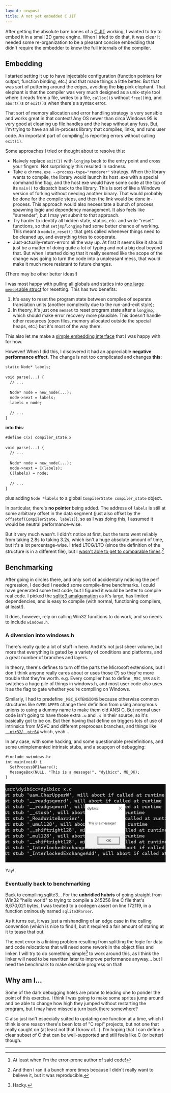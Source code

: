 ```yaml
---
layout: newpost
title: A not yet embedded C JIT
---
```


After getting the absolute bare bones of a [C
JIT](https://scot.tg/2023/03/29/c-jit/) working, I wanted to try to
embed it in a small 2D game engine. When I tried to do that, it was clear
it needed some re-organization to be a pleasant concise embedding that
didn't require the embedder to know the full internals of the compiler.

## Embedding

I started setting it up to have injectable configuration (function
pointers for output, function binding, etc.) and that made things a
little better. But that was sort of puttering around the edges, avoiding
the **big** pink elephant. That elephant is that the compiler was very
much designed as a unix-style tool where it reads from a file, writes to
a file, `calloc()`s without `free()`ing, and `abort()`s or `exit()`s when
there's a syntax error.

That sort of memory allocation and error handling strategy is very
sensible and works great in that context! Any OS newer than circa
Windows 95 is very good at cleaning up file handles and the heap without
any fuss. But, I'm trying to have an all in-process library that
compiles, links, and runs user code. An important part of compiling[^1]
is reporting errors without calling `exit(1)`.

Some approaches I tried or thought about to resolve this:

- Naively replace `exit(1)` with `longjmp` back to the entry point and cross
  your fingers. Not surprisingly this resulted in sadness.
- Take a `chrome.exe --process-type="renderer"` strategy. When the
  library wants to compile, the library would launch its host .exe with
  a special command line flag, and the host exe would have some code at
  the top of its `main()` to dispatch back to the library. This is sort
  of like a Windows version of forking without needing another binary.
  That would probably be done for the compile steps, and then the link
  would be done in-process. This approach would also necessitate a bunch
  of process spawning logic and dependency management. It also feels
  like "surrender", but I may yet submit to that approach.
- Try harder to identify all hidden state, statics, etc. and write
  "reset" functions, so that `setjmp`/`longjmp` had some better chance
  of working. This meant a `module_reset()` that gets called whenever
  things need to be cleaned up, and everything tries to cooperate.
- Just-actually-return-errors all the way up. At first it seems like it
  should just be a matter of doing quite a lot of typing and not a big
  deal beyond that. But when I started doing that it really seemed like
  the scope of the change was going to turn the code into a unpleasant
  mess, that would make it much more resistant to future changes.

(There may be other better ideas!)

I was most happy with pulling all globals and statics into [one large
`memset`able
struct](https://github.com/sgraham/dyibicc/blob/embedding-wip/dyibicc.h#L642)
for resetting. This has two benefits:

1. It's easy to reset the program state between compiles of separate
   translation units (another complexity due to the run-and-exit style);
1. In theory, it's just one `memset` to reset program state after a
   `longjmp`, which should make error recovery more plausible. This
   doesn't handle other resources (open files, memory allocated outside
   the special heaps, etc.) but it's most of the way there.

This also let me make a [simple embedding
interface](https://github.com/sgraham/dyibicc/blob/embedding-wip/libdyibicc.h)
that I was happy with for now.

However! When I did this, I discovered it had an appreciable **negative
performance effect**. The change is not too complicated and changes
**this**:

```
static Node* labels;

void parse(...) {
  // ...

  Node* node = new_node(...);
  node->next = labels;
  labels = node;

  // ...
}
```

**into this**:

```
#define C(x) compiler_state.x

void parse(...) {
  // ...

  Node* node = new_node(...);
  node->next = C(labels);
  C(labels) = node;

  // ...
}
```

plus adding `Node *labels` to a global `CompilerState compiler_state`
object.

In particular, there's **no pointer** being added. The address of
`labels` is still at some arbitrary offset in the data segment (just
also offset by the `offsetof(CompilerState, labels)`), so as I was doing
this, I assumed it would be neutral performance-wise.

But it very much wasn't. I didn't notice at first, but the tests went
reliably from taking 2.8s to taking 3.2s, which isn't a huge absolute
amount of time, but it's a lot percentage-wise. I tried LTCG/LTO (since
the definition of the structure is in a different file), but I [wasn't
able to get to comparable
times](https://github.com/sgraham/dyibicc/commit/8fd63c29ec6e62784b13ed109f7dd40a0573e8a3).[^2]

## Benchmarking

After going in circles there, and only sort of accidentally noticing the
perf regression, I decided I needed some compile-time benchmarks. I
could have generated some test code, but I figured it would be better to
compile real code. I picked the [sqlite3
amalgamation](https://www.sqlite.org/amalgamation.html) as it's large,
has limited dependencies, and is easy to compile (with normal,
functioning compilers, at least!).

It does, however, rely on calling Win32 functions to do work, and so
needs to include `windows.h`.

### A diversion into windows.h

There's really quite a lot of stuff in here. And it's not just sheer
volume, but more that everything is gated by a variety of conditions and
platforms, and a great number of branches and layers.

In theory, there's defines to turn off the parts the Microsoft
extensions, but I don't think anyone really cares about or uses those
(?) so they're more trouble that they're worth. e.g. Every compiler has
to define `_MSC_VER` as it switches a huge pile of things in windows.h,
and most user code also uses it as the flag to gate whether you're
compiling on Windows.

Similarly, I had to predefine `_MSC_EXTENSIONS` because otherwise common
structures like `OVERLAPPED` change their definition from using
anonymous unions to using a dummy name to make them old ANSI C. But
normal user code isn't going to have those extra `.u` and `.s` in their
source, so it's basically got to be on. But then having that define on
triggers lots of use of intrinsics from MSVC and different preprocess
branches, and things like
[`__ptr32`/`__ptr64`](https://learn.microsoft.com/en-us/cpp/cpp/ptr32-ptr64?view=msvc-170)
which, yeah...

In any case, with some hacking, and some questionable predefinitions,
and some unimplemented intrinsic stubs, and a soupçon of debugging:

```
#include <windows.h>
int main(void) {
  SetProcessDPIAware();
  MessageBox(NULL, "This is a message!", "dyibicc", MB_OK);
}
```
![A Win32 MessageBox](/images/dyibicc-message-box.png)

Yay!

### Eventually back to benchmarking

Back to compiling sqlite3... For the **unbridled hubris** of going
straight from Win32 "hello world" to trying to compile a 245256 line C
file that's 8,670,021 bytes, I was treated to a codegen assert on line
172119, in a function ominously named `sqlite3Parser`.

As it turns out, it was just a mishandling of an edge case in the
calling convention (which is nice to find!), but it required a fair
amount of staring at it to tease that out.

The next error is a linking problem resulting from splitting the logic
for data and code relocations that will need some rework in the object
files and linker. I will try to do something simple[^3] to work around
this, as I think the linker will need to be rewritten later to improve
performance anyway... but I need the benchmark to make sensible progress
on that!

## Why am I...

Some of the dark debugging holes are prone to leading one to ponder the
point of this exercise. I think I was going to make some sprites jump
around and be able to change how high they jumped without restarting the
program, but I may have missed a turn back there somewhere?

C also just isn't especially suited to updating one function at a time,
which I think is one reason there's been lots of "C repl" projects, but
not one that really caught on (at least not that I know of...). I'm
hoping that I can define a clear subset of C that can be well-supported
and still feels like C (or better) though.

---

[^1]: At least when I'm the error-prone author of said code!

[^2]: And then I ran it a bunch more times because I didn't really want to believe it, but it was reproducible.

[^3]: Hacky.
